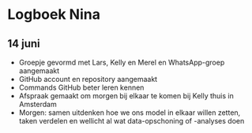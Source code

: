 # Logboek Nina
## 14 juni
* Groepje gevormd met Lars, Kelly en Merel en WhatsApp-groep aangemaakt
* GitHub account en repository aangemaakt
* Commands GitHub beter leren kennen
* Afspraak gemaakt om morgen bij elkaar te komen bij Kelly thuis in Amsterdam
* Morgen: samen uitdenken hoe we ons model in elkaar willen zetten, taken verdelen en wellicht al wat data-opschoning of -analyses doen
